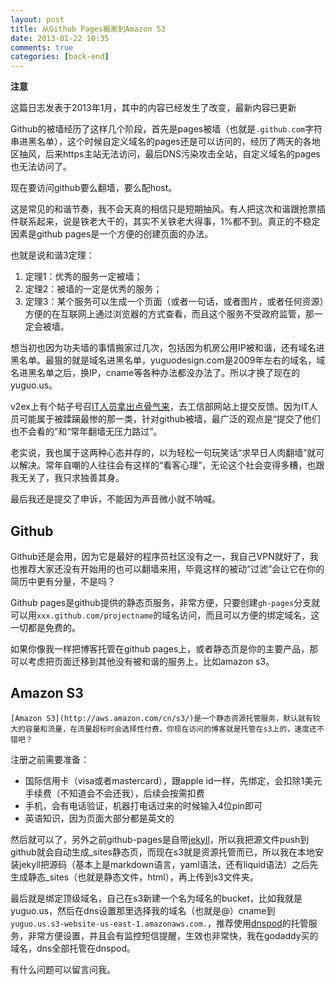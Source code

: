 ```yaml
---
layout: post
title: 从Github Pages搬家到Amazon S3
date: 2013-01-22 10:35
comments: true
categories: [back-end]
---
```


<div class="reference">
	<strong>注意</strong>
	<p>这篇日志发表于2013年1月，其中的内容已经发生了改变，最新内容已更新</p>
</div>

Github的被墙经历了这样几个阶段，首先是pages被墙（也就是`.github.com`字符串进黑名单），这个时候自定义域名的pages还是可以访问的，经历了两天的各地区抽风，后来https主站无法访问，最后DNS污染攻击全站，自定义域名的pages也无法访问了。

现在要访问github要么翻墙，要么配host。

这是常见的和谐节奏，我不会天真的相信只是短期抽风。有人把这次和谐跟抢票插件联系起来，说是铁老大干的，其实不关铁老大得事，1%都不到。真正的不稳定因素是github pages是一个方便的创建页面的办法。

也就是说和谐3定理：

1. 定理1：优秀的服务一定被墙；
2. 定理2：被墙的一定是优秀的服务；
3. 定理3：某个服务可以生成一个页面（或者一句话，或者图片，或者任何资源）方便的在互联网上通过浏览器的方式查看，而且这个服务不受政府监管，那一定会被墙。

想当初也因为功夫墙的事情搬家过几次，包括因为机房公用IP被和谐，还有域名进黑名单。最狠的就是域名进黑名单，yuguodesign.com是2009年左右的域名，域名进黑名单之后，换IP，cname等各种办法都没办法了。所以才换了现在的yuguo.us。

v2ex上有个帖子号召[IT人员拿出点骨气来](http://www.v2ex.com/t/58318)，去工信部网站上提交反馈。因为IT人员可能属于被蹂躏最惨的那一类，针对github被墙，最广泛的观点是“提交了他们也不会看的”和“常年翻墙无压力路过”。

老实说，我也属于这两种心态并存的，以为轻松一句玩笑话“求早日人肉翻墙”就可以解决。常年自嘲的人往往会有这样的“看客心理”，无论这个社会变得多糟，也跟我无关了，我只求独善其身。

最后我还是提交了申诉，不能因为声音微小就不呐喊。

Github
---

Github还是会用，因为它是最好的程序员社区没有之一，我自己VPN就好了，我也推荐大家还没有开始用的也可以翻墙来用，毕竟这样的被动“过滤”会让它在你的简历中更有分量，不是吗？

Github pages是github提供的静态页服务，非常方便，只要创建`gh-pages`分支就可以用`xxx.github.com/projectname`的域名访问，而且可以方便的绑定域名，这一切都是免费的。

如果你像我一样把博客托管在github pages上，或者静态页是你的主要产品，那可以考虑把页面迁移到其他没有被和谐的服务上，比如amazon s3。

Amazon S3
---

<div class="container">

	[Amazon S3](http://aws.amazon.com/cn/s3/)是一个静态资源托管服务，默认就有较大的容量和流量，在流量超标时会选择性付费，你现在访问的博客就是托管在s3上的，速度还不错吧？
</div>


注册之前需要准备：

* 国际信用卡（visa或者mastercard），跟apple id一样，先绑定，会扣除1美元手续费（不知道会不会还我），后续会按需扣费
* 手机，会有电话验证，机器打电话过来的时候输入4位pin即可
* 英语知识，因为页面大部分都是英文的

然后就可以了，另外之前github-pages是自带[jekyll](https://github.com/mojombo/jekyll)，所以我把源文件push到github就会自动生成_sites静态页，而现在s3就是资源托管而已，所以我在本地安装jekyll把源码（基本上是markdown语言，yaml语法，还有liquid语法）之后先生成静态_sites（也就是静态文件，html），再上传到s3文件夹。

最后就是绑定顶级域名，自己在s3新建一个名为域名的bucket，比如我就是yuguo.us，然后在dns设置那里选择我的域名（也就是@）cname到`yuguo.us.s3-website-us-east-1.amazonaws.com.`，推荐使用[dnspod](https://www.dnspod.cn)的托管服务，非常方便设置，并且会有监控短信提醒，生效也非常快，我在godaddy买的域名，dns全部托管在dnspod。

有什么问题可以留言问我。